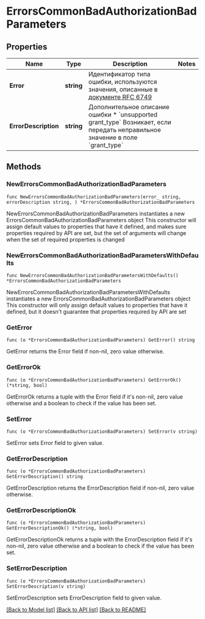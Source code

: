 # ErrorsCommonBadAuthorizationBadParameters

## Properties

Name | Type | Description | Notes
------------ | ------------- | ------------- | -------------
**Error** | **string** | Идентификатор типа ошибки, используются значения, описанные в [документе RFC 6749](http://tools.ietf.org/html/rfc6749#section-5.2)  | 
**ErrorDescription** | **string** | Дополнительное описание ошибки * &#x60;unsupported grant_type&#x60; Возникает, если передать неправильное значение в поле &#x60;grant_type&#x60;  | 

## Methods

### NewErrorsCommonBadAuthorizationBadParameters

`func NewErrorsCommonBadAuthorizationBadParameters(error_ string, errorDescription string, ) *ErrorsCommonBadAuthorizationBadParameters`

NewErrorsCommonBadAuthorizationBadParameters instantiates a new ErrorsCommonBadAuthorizationBadParameters object
This constructor will assign default values to properties that have it defined,
and makes sure properties required by API are set, but the set of arguments
will change when the set of required properties is changed

### NewErrorsCommonBadAuthorizationBadParametersWithDefaults

`func NewErrorsCommonBadAuthorizationBadParametersWithDefaults() *ErrorsCommonBadAuthorizationBadParameters`

NewErrorsCommonBadAuthorizationBadParametersWithDefaults instantiates a new ErrorsCommonBadAuthorizationBadParameters object
This constructor will only assign default values to properties that have it defined,
but it doesn't guarantee that properties required by API are set

### GetError

`func (o *ErrorsCommonBadAuthorizationBadParameters) GetError() string`

GetError returns the Error field if non-nil, zero value otherwise.

### GetErrorOk

`func (o *ErrorsCommonBadAuthorizationBadParameters) GetErrorOk() (*string, bool)`

GetErrorOk returns a tuple with the Error field if it's non-nil, zero value otherwise
and a boolean to check if the value has been set.

### SetError

`func (o *ErrorsCommonBadAuthorizationBadParameters) SetError(v string)`

SetError sets Error field to given value.


### GetErrorDescription

`func (o *ErrorsCommonBadAuthorizationBadParameters) GetErrorDescription() string`

GetErrorDescription returns the ErrorDescription field if non-nil, zero value otherwise.

### GetErrorDescriptionOk

`func (o *ErrorsCommonBadAuthorizationBadParameters) GetErrorDescriptionOk() (*string, bool)`

GetErrorDescriptionOk returns a tuple with the ErrorDescription field if it's non-nil, zero value otherwise
and a boolean to check if the value has been set.

### SetErrorDescription

`func (o *ErrorsCommonBadAuthorizationBadParameters) SetErrorDescription(v string)`

SetErrorDescription sets ErrorDescription field to given value.



[[Back to Model list]](../README.md#documentation-for-models) [[Back to API list]](../README.md#documentation-for-api-endpoints) [[Back to README]](../README.md)


